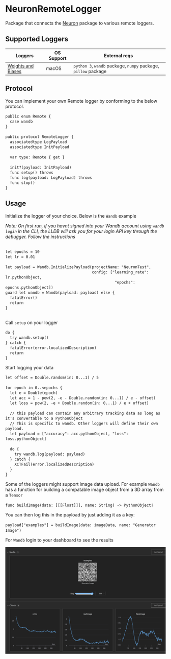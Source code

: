 # NeuronRemoteLogger

Package that connects the [Neuron](https://github.com/wvabrinskas/Neuron) package to various remote loggers.


## Supported Loggers
| Loggers       | OS Support | External reqs |
| ------------- | ---------- | ------------- |
| [Weights and Biases](https://wandb.ai/home) | macOS | `python 3`, `wandb` package, `numpy` package, `pillow` package |

## Protocol 
You can implement your own Remote logger by conforming to the below protocol.

```
public enum Remote {
  case wandb
}

public protocol RemoteLogger {
  associatedtype LogPayload
  associatedtype InitPayload
  
  var type: Remote { get }
  
  init?(payload: InitPayload)
  func setup() throws
  func log(payload: LogPayload) throws
  func stop()
}
```

## Usage

Initialize the logger of your choice. Below is the `Wandb` example

*Note: On first run, if you havnt signed into your Wandb account using `wandb login` in the CLI, the LLDB will ask you for your login API key through the debugger. Follow the instructions*
```

let epochs = 10
let lr = 0.01

let payload = Wandb.InitializePayload(projectName: "NeuronTest",
                                      config: ["learning_rate": lr.pythonObject,
                                                "epochs": epochs.pythonObject])
guard let wandb = Wandb(payload: payload) else {
  fatalError()
  return
}
      
```

Call `setup` on your logger

```
do {
  try wandb.setup()
} catch {
  fatalError(error.localizedDescription)
  return
}
```

Start logging your data

```
let offset = Double.random(in: 0...1) / 5

for epoch in 0..<epochs {
  let e = Double(epoch)
  let acc = 1 - pow(2, -e - Double.random(in: 0...1) / e - offset)
  let loss = pow(2, -e + Double.random(in: 0...1) / e + offset)
  
  // this payload can contain any arbitrary tracking data as long as it's convertable to a PythonObject
  // This is specific to wandb. Other loggers will define their own payload.
  let payload = ["accuracy": acc.pythonObject, "loss": loss.pythonObject]
  
  do {
    try wandb.log(payload: payload)
  } catch {
    XCTFail(error.localizedDescription)
  }
}

```

Some of the loggers might support image data upload. For example `Wandb` has a function for building a compatable image object from a 3D array from a `Tensor` 

`func buildImage(data: [[[Float]]], name: String) -> PythonObject?`

You can then log this in the payload by just adding it as a key:
 
`payload["examples"] = buildImage(data: imageData, name: "Generator Image")`

For `Wandb` login to your dashboard to see the results

<img width="700" src="images/charts-2.png"> 
